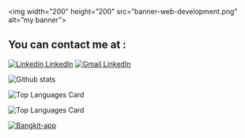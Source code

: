 <img width=”200" height=”200" src=”banner-web-development.png" alt=”my banner”>
## You can contact me at :
[![Linkedin](https://img.shields.io/badge/LinkedIn-0077B5?style=for-the-badge&logo=linkedin&logoColor=white) LinkedIn](https://www.linkedin.com/in/fazlu-rachman-aaa35b245/)
[![Gmail](https://img.shields.io/badge/Gmail-D14836?style=for-the-badge&logo=gmail&logoColor=white) LinkedIn](https://mail.google.com/mail/?view=cm&fs=1&to=fazrlu9575@gmail.com/)
<!--
**Fazlu601/Fazlu601** is a ✨ _special_ ✨ repository because its `README.md` (this file) appears on your GitHub profile.

Here are some ideas to get you started:

- 🔭 I’m currently working on ...
- 🌱 I’m currently learning ...
- 👯 I’m looking to collaborate on ...
- 🤔 I’m looking for help with ...
- 💬 Ask me about ...
- 📫 How to reach me: ...
- 😄 Pronouns: ...
- ⚡ Fun fact: ...
-->
![Github stats](https://github-readme-stats.vercel.app/api?username=Fazlu601&theme=outrun&show_icons=true&count_private=true)


![Top Languages Card](https://github-readme-stats.vercel.app/api/top-langs/?username=shinokada&theme=outrun&layout=compact)


![Top Languages Card](https://github-readme-stats.vercel.app/api/top-langs/?username=Fazlu601&theme=outrun)


[![Bangkit-app](https://github-readme-stats.vercel.app/api/pin/?username=FE-20-Group-Project&theme=outrun&repo=Bangkit-app&show_owner=true)](https://github.com/FE-20-Group-Project/Bangkit-app)

